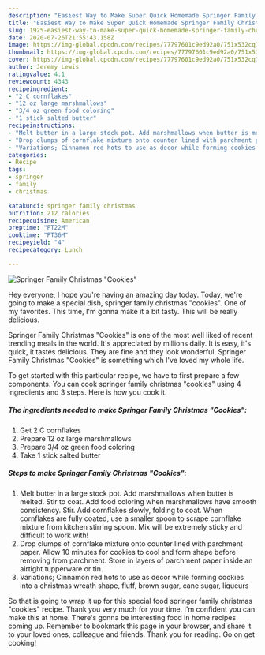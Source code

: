 ```yaml
---
description: "Easiest Way to Make Super Quick Homemade Springer Family Christmas &amp;#34;Cookies&amp;#34;"
title: "Easiest Way to Make Super Quick Homemade Springer Family Christmas &amp;#34;Cookies&amp;#34;"
slug: 1925-easiest-way-to-make-super-quick-homemade-springer-family-christmas-and-34-cookies-and-34
date: 2020-07-26T21:55:43.158Z
image: https://img-global.cpcdn.com/recipes/77797601c9ed92a0/751x532cq70/springer-family-christmas-cookies-recipe-main-photo.jpg
thumbnail: https://img-global.cpcdn.com/recipes/77797601c9ed92a0/751x532cq70/springer-family-christmas-cookies-recipe-main-photo.jpg
cover: https://img-global.cpcdn.com/recipes/77797601c9ed92a0/751x532cq70/springer-family-christmas-cookies-recipe-main-photo.jpg
author: Jeremy Lewis
ratingvalue: 4.1
reviewcount: 4343
recipeingredient:
- "2 C cornflakes"
- "12 oz large marshmallows"
- "3/4 oz green food coloring"
- "1 stick salted butter"
recipeinstructions:
- "Melt butter in a large stock pot. Add marshmallows when butter is melted. Stir to coat. Add food coloring when marshmallows have smooth consistency. Stir. Add cornflakes slowly, folding to coat. When cornflakes are fully coated, use a smaller spoon to scrape cornflake mixture from kitchen stirring spoon. Mix will be extremely sticky and difficult to work with!"
- "Drop clumps of cornflake mixture onto counter lined with parchment paper. Allow 10 minutes for cookies to cool and form shape before removing from parchment. Store in layers of parchment paper inside an airtight tupperware or tin."
- "Variations; Cinnamon red hots to use as decor while forming cookies into a christmas wreath shape, fluff, brown sugar, cane sugar, liqueurs"
categories:
- Recipe
tags:
- springer
- family
- christmas

katakunci: springer family christmas 
nutrition: 212 calories
recipecuisine: American
preptime: "PT22M"
cooktime: "PT36M"
recipeyield: "4"
recipecategory: Lunch

---
```



![Springer Family Christmas &#34;Cookies&#34;](https://img-global.cpcdn.com/recipes/77797601c9ed92a0/751x532cq70/springer-family-christmas-cookies-recipe-main-photo.jpg)

Hey everyone, I hope you're having an amazing day today. Today, we're going to make a special dish, springer family christmas &#34;cookies&#34;. One of my favorites. This time, I'm gonna make it a bit tasty. This will be really delicious.



Springer Family Christmas &#34;Cookies&#34; is one of the most well liked of recent trending meals in the world. It's appreciated by millions daily. It is easy, it's quick, it tastes delicious. They are fine and they look wonderful. Springer Family Christmas &#34;Cookies&#34; is something which I've loved my whole life.


To get started with this particular recipe, we have to first prepare a few components. You can cook springer family christmas &#34;cookies&#34; using 4 ingredients and 3 steps. Here is how you cook it.

<!--inarticleads1-->

##### The ingredients needed to make Springer Family Christmas &#34;Cookies&#34;:

1. Get 2 C cornflakes
1. Prepare 12 oz large marshmallows
1. Prepare 3/4 oz green food coloring
1. Take 1 stick salted butter




<!--inarticleads2-->

##### Steps to make Springer Family Christmas &#34;Cookies&#34;:

1. Melt butter in a large stock pot. Add marshmallows when butter is melted. Stir to coat. Add food coloring when marshmallows have smooth consistency. Stir. Add cornflakes slowly, folding to coat. When cornflakes are fully coated, use a smaller spoon to scrape cornflake mixture from kitchen stirring spoon. Mix will be extremely sticky and difficult to work with!
1. Drop clumps of cornflake mixture onto counter lined with parchment paper. Allow 10 minutes for cookies to cool and form shape before removing from parchment. Store in layers of parchment paper inside an airtight tupperware or tin.
1. Variations; Cinnamon red hots to use as decor while forming cookies into a christmas wreath shape, fluff, brown sugar, cane sugar, liqueurs




So that is going to wrap it up for this special food springer family christmas &#34;cookies&#34; recipe. Thank you very much for your time. I'm confident you can make this at home. There's gonna be interesting food in home recipes coming up. Remember to bookmark this page in your browser, and share it to your loved ones, colleague and friends. Thank you for reading. Go on get cooking!
